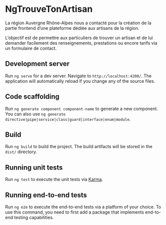 # NgTrouveTonArtisan

La région Auvergne Rhône-Alpes nous a contacté pour la création de la partie frontend d’une
plateforme dédiée aux artisans de la région.

L’objectif est de permettre aux particuliers de trouver un artisan et de lui demander facilement
des renseignements, prestations ou encore tarifs via un formulaire de contact.

## Development server

Run `ng serve` for a dev server. Navigate to `http://localhost:4200/`. The application will automatically reload if you change any of the source files.

## Code scaffolding

Run `ng generate component component-name` to generate a new component. You can also use `ng generate directive|pipe|service|class|guard|interface|enum|module`.

## Build

Run `ng build` to build the project. The build artifacts will be stored in the `dist/` directory.

## Running unit tests

Run `ng test` to execute the unit tests via [Karma](https://karma-runner.github.io).

## Running end-to-end tests

Run `ng e2e` to execute the end-to-end tests via a platform of your choice. To use this command, you need to first add a package that implements end-to-end testing capabilities.
